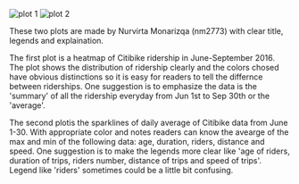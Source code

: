 
![plot 1](/HW7_nm2773/ridership_june-september.png)
![plot 2](/HW7_nm2773/30daysofsummer.png)

These two plots are made by Nurvirta Monarizqa (nm2773) with clear title, legends and explaination. 

The first plot is a heatmap of Citibike ridership in June-September 2016. The plot shows the distribution of ridership clearly and the colors chosed have obvious distinctions so it is easy for readers to tell the differnce between riderships. One suggestion is to emphasize the data is the 'summary' of all the ridership everyday from Jun 1st to Sep 30th or the 'average'.

The second plotis the sparklines of daily average of Citibike data from June 1-30. With appropriate color and notes readers can know the avearge of the max and min of the following data: age, duration, riders, distance and speed. One suggestion is to make the legends more clear like 'age of riders, duration of trips, riders number, distance of trips and speed of trips'. Legend like 'riders' sometimes could be a little bit confusing.
